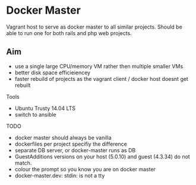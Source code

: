 # Docker Master

Vagrant host to serve as docker master to all similar projects. Should be able to run one for both rails and php web projects.

## Aim
- use a single large CPU/memory VM rather then multiple smaller VMs
- better disk space efficieiencey
- faster rebuild of projects as the vagrant client / docker host doesnt get rebuilt

Tools
- Ubuntu Trusty 14.04 LTS
- switch to ansible

TODO
- docker master should always be vanilla
- dockerfiles per project specifiy the difference
- separate DB server, or docker-master runs as DB
- GuestAdditions versions on your host (5.0.10) and guest (4.3.34) do not match.
- colour the prompt so you know you are on docker master
- docker-master.dev: stdin: is not a tty